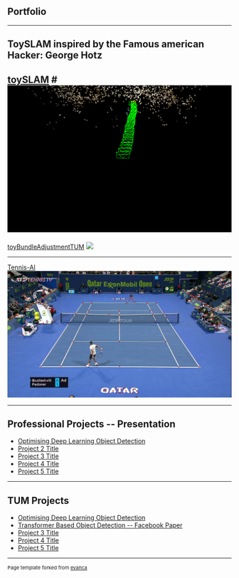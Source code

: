 ## Portfolio

---

## ToySLAM inspired by the Famous american Hacker: George Hotz 

[toySLAM](https://github.com/Oushesh/toySLAM)
#<img src="https://github.com/Oushesh/toySLAM/blob/main/documentation/good_SLAM/good_SLAM_cam001.png"/>
---
[toyBundleAdjustmentTUM](/pdf/sample_presentation.pdf)
<img src="images/dummy_thumbnail.jpg?raw=true"/>

---
[Tennis-AI](https://github.com/Oushesh/tennis-count/blob/main/score_count/readme.md)
<img src="https://github.com/Oushesh/tennis-count/blob/main/score_count/Documentation/tennis_court_edge.jpg">

---

## Professional Projects -- Presentation

- [Optimising Deep Learning Object Detection](https://github.com/Oushesh/opti-vid/blob/main/README.md)
- [Project 2 Title](http://example.com/)
- [Project 3 Title](http://example.com/)
- [Project 4 Title](http://example.com/)
- [Project 5 Title](http://example.com/)

---
## TUM Projects
- [Optimising Deep Learning Object Detection](https://github.com/Oushesh/opti-vid/blob/main/README.md)
- [Transformer Based Object Detection -- Facebook Paper](https://www.geeksforgeeks.org/object-detection-with-detection-transformer-dert-by-facebook/)
- [Project 3 Title](http://example.com/)
- [Project 4 Title](http://example.com/)
- [Project 5 Title](http://example.com/)

---
<p style="font-size:11px">Page template forked from <a href="https://github.com/evanca/quick-portfolio">evanca</a></p>
<!-- Remove above link if you don't want to attibute -->
